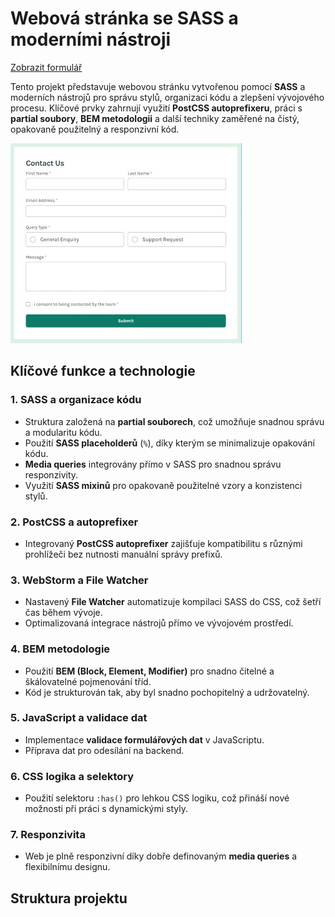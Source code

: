 # Webová stránka se SASS a moderními nástroji

[Zobrazit formulář](https://mirjax2000.github.io/Contact-form/)

Tento projekt představuje webovou stránku vytvořenou pomocí **SASS** a moderních nástrojů pro správu
stylů, organizaci kódu a zlepšení vývojového procesu. Klíčové prvky zahrnují využití **PostCSS
autoprefixeru**, práci s **partial soubory**, **BEM metodologii** a další techniky zaměřené na
čistý, opakovaně použitelný a responzivní kód.

![Nahled stranky](./assets/img/preview.webp)

## Klíčové funkce a technologie

### 1. **SASS a organizace kódu**

- Struktura založená na **partial souborech**, což umožňuje snadnou správu a modularitu kódu.
- Použití **SASS placeholderů** (`%`), díky kterým se minimalizuje opakování kódu.
- **Media queries** integrovány přímo v SASS pro snadnou správu responzivity.
- Využití **SASS mixinů** pro opakovaně použitelné vzory a konzistenci stylů.

### 2. **PostCSS a autoprefixer**

- Integrovaný **PostCSS autoprefixer** zajišťuje kompatibilitu s různými prohlížeči bez nutnosti
  manuální správy prefixů.

### 3. **WebStorm a File Watcher**

- Nastavený **File Watcher** automatizuje kompilaci SASS do CSS, což šetří čas během vývoje.
- Optimalizovaná integrace nástrojů přímo ve vývojovém prostředí.

### 4. **BEM metodologie**

- Použití **BEM (Block, Element, Modifier)** pro snadno čitelné a škálovatelné pojmenování tříd.
- Kód je strukturován tak, aby byl snadno pochopitelný a udržovatelný.

### 5. **JavaScript a validace dat**

- Implementace **validace formulářových dat** v JavaScriptu.
- Příprava dat pro odesílání na backend.

### 6. **CSS logika a selektory**

- Použití selektoru `:has()` pro lehkou CSS logiku, což přináší nové možnosti při práci s
  dynamickými styly.

### 7. **Responzivita**

- Web je plně responzivní díky dobře definovaným **media queries** a flexibilnímu designu.

## Struktura projektu

